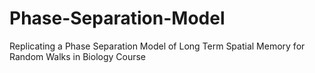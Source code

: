 # Phase-Separation-Model
Replicating a Phase Separation Model of Long Term Spatial Memory for Random Walks in Biology Course
